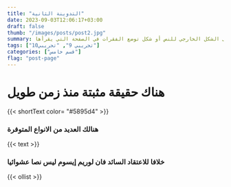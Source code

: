 ```yaml
---
title: "التدوينة الثانية"
date: 2023-09-03T12:06:17+03:00
draft: false
thumb: "/images/posts/post2.jpg"
summary: هناك حقيقة مثبتة منذ زمن طويل وهي أن المحتوى المقروء لصفحة ما سيلهي القارئ عن التركيز على الشكل الخارجي للنص أو شكل توضع الفقرات في الصفحة التي يقرأها"
tags: ["تجريبي 9", "تجريبي10"]
categories: ["قسم خامس"]
flag: "post-page"
---
```


# هناك حقيقة مثبتة منذ زمن طويل

{{< shortText color= "#5895d4" >}}

### هنالك العديد من الانواع المتوفرة 


{{< text >}}

### خلافا للاعتقاد السائد فان لوريم إيسوم ليس نصا عشوائيا

{{< ollist >}}